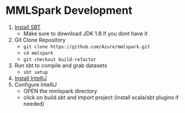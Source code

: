 # MMLSpark Development

1) [Install SBT](https://www.scala-sbt.org/1.x/docs/Setup.html)
    - Make sure to download JDK 1.8 if you dont have it
2) Git Clone Repository
    - `git clone https://github.com/Azure/mmlspark.git`
    - `cd mmlspark`
    - `git checkout build-refactor`
3) Run sbt to compile and grab datasets
    - `sbt setup`
4) [Install IntelliJ](https://www.jetbrains.com/idea/download)
5) Configure IntelliJ
    - OPEN the mmlspark directory
    - click on build.sbt and import project (install scala/sbt plugins if needed)

